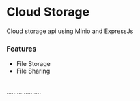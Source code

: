 # Cloud Storage
Cloud storage api using Minio and ExpressJs

### Features
- File Storage
- File Sharing
<br>
....................



